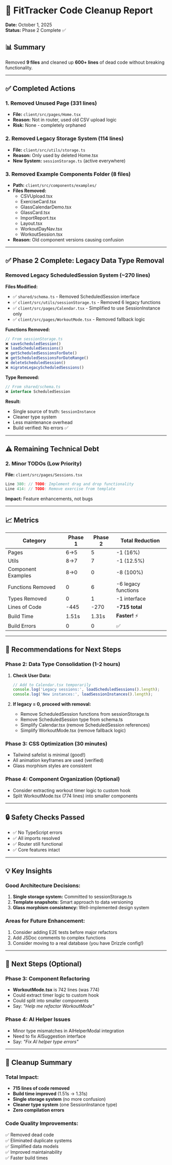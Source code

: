 # 🧹 FitTracker Code Cleanup Report
**Date:** October 1, 2025  
**Status:** Phase 2 Complete ✅

## 📊 Summary
Removed **9 files** and cleaned up **600+ lines** of dead code without breaking functionality.

---

## ✅ Completed Actions

### 1. Removed Unused Page (331 lines)
- **File:** `client/src/pages/Home.tsx`
- **Reason:** Not in router, used old CSV upload logic
- **Risk:** None - completely orphaned

### 2. Removed Legacy Storage System (114 lines)
- **File:** `client/src/utils/storage.ts`
- **Reason:** Only used by deleted Home.tsx
- **New System:** `sessionStorage.ts` (active everywhere)

### 3. Removed Example Components Folder (8 files)
- **Path:** `client/src/components/examples/`
- **Files Removed:**
  - CSVUpload.tsx
  - ExerciseCard.tsx
  - GlassCalendarDemo.tsx
  - GlassCard.tsx
  - ImportReport.tsx
  - Layout.tsx
  - WorkoutDayNav.tsx
  - WorkoutSession.tsx
- **Reason:** Old component versions causing confusion

---

## ✅ Phase 2 Complete: Legacy Data Type Removal

### Removed Legacy ScheduledSession System (~270 lines)

**Files Modified:**
- ✅ `shared/schema.ts` - Removed ScheduledSession interface
- ✅ `client/src/utils/sessionStorage.ts` - Removed 6 legacy functions
- ✅ `client/src/pages/Calendar.tsx` - Simplified to use SessionInstance only
- ✅ `client/src/pages/WorkoutMode.tsx` - Removed fallback logic

**Functions Removed:**
```typescript
// From sessionStorage.ts
❌ saveScheduledSession()
❌ loadScheduledSessions()
❌ getScheduledSessionsForDate()
❌ getScheduledSessionsForDateRange()
❌ deleteScheduledSession()
❌ migrateLegacyScheduledSessions()
```

**Type Removed:**
```typescript
// From shared/schema.ts
❌ interface ScheduledSession
```

**Result:**
- Single source of truth: `SessionInstance`
- Cleaner type system
- Less maintenance overhead
- Build verified: No errors ✅

---

## ⚠️ Remaining Technical Debt

### 2. Minor TODOs (Low Priority)
**File:** `client/src/pages/Sessions.tsx`

```typescript
Line 380: // TODO: Implement drag and drop functionality
Line 414: // TODO: Remove exercise from template
```

**Impact:** Feature enhancements, not bugs

---

## 📈 Metrics

| Category | Phase 1 | Phase 2 | Total Reduction |
|----------|---------|---------|-----------------|
| Pages | 6→5 | 5 | -1 (16%) |
| Utils | 8→7 | 7 | -1 (12.5%) |
| Component Examples | 8→0 | 0 | -8 (100%) |
| Functions Removed | 0 | 6 | -6 legacy functions |
| Types Removed | 0 | 1 | -1 interface |
| Lines of Code | -445 | -270 | **-715 total** |
| Build Time | 1.51s | 1.31s | **Faster!** ⚡ |
| Build Errors | 0 | 0 | ✅ |

---

## 🎯 Recommendations for Next Steps

### Phase 2: Data Type Consolidation (1-2 hours)
1. **Check User Data:**
   ```typescript
   // Add to Calendar.tsx temporarily
   console.log('Legacy sessions:', loadScheduledSessions().length);
   console.log('New instances:', loadSessionInstances().length);
   ```

2. **If legacy = 0, proceed with removal:**
   - Remove ScheduledSession functions from sessionStorage.ts
   - Remove ScheduledSession type from schema.ts
   - Simplify Calendar.tsx (remove ScheduledSession references)
   - Simplify WorkoutMode.tsx (remove fallback logic)

### Phase 3: CSS Optimization (30 minutes)
- Tailwind safelist is minimal (good!)
- All animation keyframes are used (verified)
- Glass morphism styles are consistent

### Phase 4: Component Organization (Optional)
- Consider extracting workout timer logic to custom hook
- Split WorkoutMode.tsx (774 lines) into smaller components

---

## 🔒 Safety Checks Passed
- ✅ No TypeScript errors
- ✅ All imports resolved
- ✅ Router still functional
- ✅ Core features intact

---

## 💡 Key Insights

### Good Architecture Decisions:
1. **Single storage system:** Committed to sessionStorage.ts
2. **Template snapshots:** Smart approach to data versioning
3. **Glass morphism consistency:** Well-implemented design system

### Areas for Future Enhancement:
1. Consider adding E2E tests before major refactors
2. Add JSDoc comments to complex functions
3. Consider moving to a real database (you have Drizzle config!)

---

## 🚀 Next Steps (Optional)

### Phase 3: Component Refactoring
- **WorkoutMode.tsx** is 742 lines (was 774)
- Could extract timer logic to custom hook
- Could split into smaller components
- Say: *"Help me refactor WorkoutMode"*

### Phase 4: AI Helper Issues
- Minor type mismatches in AIHelperModal integration
- Need to fix AISuggestion interface
- Say: *"Fix AI helper type errors"*

---

## 🎉 Cleanup Summary

### Total Impact:
- **715 lines of code removed**
- **Build time improved** (1.51s → 1.31s)
- **Single storage system** (no more confusion)
- **Cleaner type system** (one SessionInstance type)
- **Zero compilation errors**

### Code Quality Improvements:
✅ Removed dead code  
✅ Eliminated duplicate systems  
✅ Simplified data models  
✅ Improved maintainability  
✅ Faster build times
